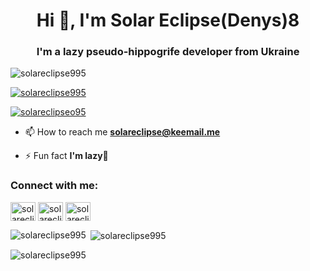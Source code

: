 <h1 align="center">Hi 👋, I'm Solar Eclipse(Denys)8</h1>
<h3 align="center">I'm a lazy pseudo-hippogrife developer from Ukraine</h3>

<p align="left"> <img src="https://komarev.com/ghpvc/?username=solareclipse995&label=Profile%20views&color=0e75b6&style=flat" alt="solareclipse995" /> </p>

<p align="left"> <a href="https://github.com/ryo-ma/github-profile-trophy"><img src="https://github-profile-trophy.vercel.app/?username=solareclipse995" alt="solareclipse995" /></a> </p>

<p align="left"> <a href="https://twitter.com/solareclipseo95" target="blank"><img src="https://img.shields.io/twitter/follow/solareclipseo95?logo=twitter&style=for-the-badge" alt="solareclipseo95" /></a> </p>

- 📫 How to reach me **solareclipse@keemail.me**

- ⚡ Fun fact **I'm lazy🤣**

<h3 align="left">Connect with me:</h3>
<p align="left">
<a href="https://twitter.com/solareclipseo95" target="blank"><img align="center" src="https://raw.githubusercontent.com/rahuldkjain/github-profile-readme-generator/master/src/images/icons/Social/twitter.svg" alt="solareclipseo95" height="30" width="40" /></a>
<a href="https://instagram.com/solareclipse995" target="blank"><img align="center" src="https://raw.githubusercontent.com/rahuldkjain/github-profile-readme-generator/master/src/images/icons/Social/instagram.svg" alt="solareclipse995" height="30" width="40" /></a>
<a href="https://discord.gg/solareclipse995" target="blank"><img align="center" src="https://raw.githubusercontent.com/rahuldkjain/github-profile-readme-generator/master/src/images/icons/Social/discord.svg" alt="solareclipse995" height="30" width="40" /></a>
</p>

<p><img align="left" src="https://github-readme-stats.vercel.app/api/top-langs?username=solareclipse995&show_icons=true&locale=en&layout=compact" alt="solareclipse995" /></p>

<p>&nbsp;<img align="center" src="https://github-readme-stats.vercel.app/api?username=solareclipse995&show_icons=true&locale=en" alt="solareclipse995" /></p>

<p><img align="center" src="https://github-readme-streak-stats.herokuapp.com/?user=solareclipse995&" alt="solareclipse995" /></p>
